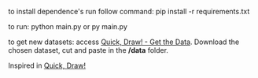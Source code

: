 to install dependence's run follow command: pip install -r requirements.txt

to run: python main.py or py main.py

to get new datasets: access [Quick, Draw! - Get the Data](https://console.cloud.google.com/storage/browser/quickdraw_dataset/full/numpy_bitmap;tab=objects?prefix=&forceOnObjectsSortingFiltering=false). Download the chosen dataset, cut and paste in the **/data** folder.

Inspired in [Quick, Draw!](https://quickdraw.withgoogle.com/)
